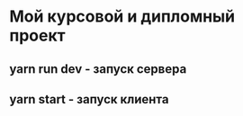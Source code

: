 # Мой курсовой и дипломный проект

## yarn run dev - запуск сервера

## yarn start - запуск клиента
